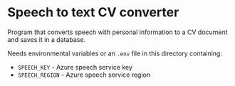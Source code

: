 # Speech to text CV converter

Program that converts speech with personal information to a CV document and saves it in a database.

Needs environmental variables or an `.env` file in this directory containing:

- `SPEECH_KEY` - Azure speech service key
- `SPEECH_REGION` - Azure speech service region
